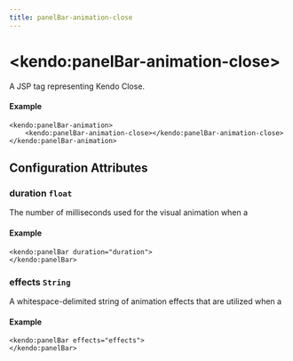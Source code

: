 ```yaml
---
title: panelBar-animation-close
---
```


# \<kendo:panelBar-animation-close\>
A JSP tag representing Kendo Close.

#### Example
    <kendo:panelBar-animation>
        <kendo:panelBar-animation-close></kendo:panelBar-animation-close>
    </kendo:panelBar-animation>


## Configuration Attributes


### duration `float`

The number of milliseconds used for the visual animation when a

#### Example
    <kendo:panelBar duration="duration">
    </kendo:panelBar>



### effects `String`

A whitespace-delimited string of animation effects that are utilized when a

#### Example
    <kendo:panelBar effects="effects">
    </kendo:panelBar>


